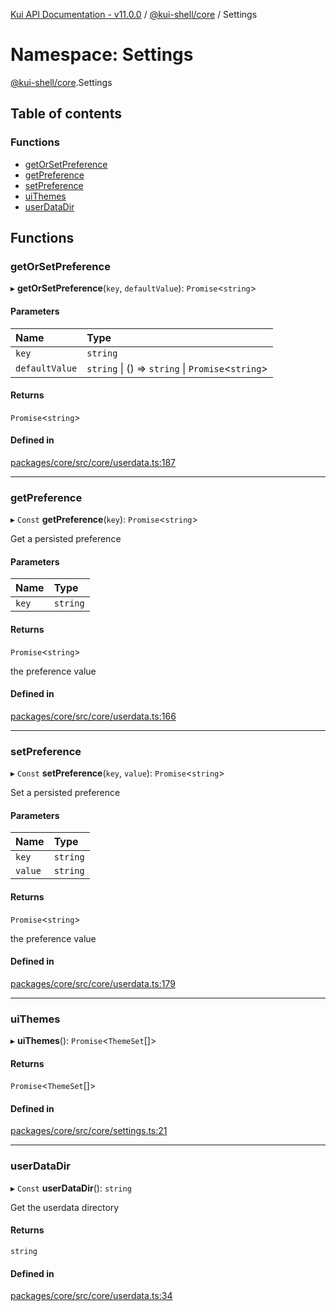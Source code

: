 [Kui API Documentation - v11.0.0](../README.md) / [@kui-shell/core](kui_shell_core.md) / Settings

# Namespace: Settings

[@kui-shell/core](kui_shell_core.md).Settings

## Table of contents

### Functions

- [getOrSetPreference](kui_shell_core.Settings.md#getorsetpreference)
- [getPreference](kui_shell_core.Settings.md#getpreference)
- [setPreference](kui_shell_core.Settings.md#setpreference)
- [uiThemes](kui_shell_core.Settings.md#uithemes)
- [userDataDir](kui_shell_core.Settings.md#userdatadir)

## Functions

### getOrSetPreference

▸ **getOrSetPreference**(`key`, `defaultValue`): `Promise`<`string`\>

#### Parameters

| Name           | Type                                               |
| :------------- | :------------------------------------------------- |
| `key`          | `string`                                           |
| `defaultValue` | `string` \| () => `string` \| `Promise`<`string`\> |

#### Returns

`Promise`<`string`\>

#### Defined in

[packages/core/src/core/userdata.ts:187](https://github.com/kubernetes-sigs/kui/blob/kui/packages/core/src/core/userdata.ts#L187)

---

### getPreference

▸ `Const` **getPreference**(`key`): `Promise`<`string`\>

Get a persisted preference

#### Parameters

| Name  | Type     |
| :---- | :------- |
| `key` | `string` |

#### Returns

`Promise`<`string`\>

the preference value

#### Defined in

[packages/core/src/core/userdata.ts:166](https://github.com/kubernetes-sigs/kui/blob/kui/packages/core/src/core/userdata.ts#L166)

---

### setPreference

▸ `Const` **setPreference**(`key`, `value`): `Promise`<`string`\>

Set a persisted preference

#### Parameters

| Name    | Type     |
| :------ | :------- |
| `key`   | `string` |
| `value` | `string` |

#### Returns

`Promise`<`string`\>

the preference value

#### Defined in

[packages/core/src/core/userdata.ts:179](https://github.com/kubernetes-sigs/kui/blob/kui/packages/core/src/core/userdata.ts#L179)

---

### uiThemes

▸ **uiThemes**(): `Promise`<`ThemeSet`[]\>

#### Returns

`Promise`<`ThemeSet`[]\>

#### Defined in

[packages/core/src/core/settings.ts:21](https://github.com/kubernetes-sigs/kui/blob/kui/packages/core/src/core/settings.ts#L21)

---

### userDataDir

▸ `Const` **userDataDir**(): `string`

Get the userdata directory

#### Returns

`string`

#### Defined in

[packages/core/src/core/userdata.ts:34](https://github.com/kubernetes-sigs/kui/blob/kui/packages/core/src/core/userdata.ts#L34)

